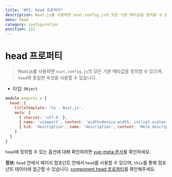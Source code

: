 ```yaml
---
title: "API: head 프로퍼티"
description: Nuxt.js를 사용하면 nuxt.config.js의 모든 기본 메타값을 정의할 수 있습니다.
menu: head
category: configuration
position: 112
---
```


# head 프로퍼티

> Nuxt.js를 사용하면 `nuxt.config.js`의 모든 기본 메타값을 정의할 수 있으며, `head`와 동일한 속성을 사용할 수 있습니다.

- 타입: `Object`

```js
module.exports = {
  head: {
    titleTemplate: '%s - Nuxt.js',
    meta: [
      { charset: 'utf-8' },
      { name: 'viewport', content: 'width=device-width, initial-scale=1' },
      { hid: 'description', name: 'description', content: 'Meta description' }
    ]
  }
}
```

`head`에 정의할 수 있는 옵션에 대해 확인하려면 [vue-meta 문서](https://vue-meta.nuxtjs.org/api/#metainfo-properties)를 확인하세요.

<div class="Alert Alert--teal">

<b>정보:</b> `head` 안에서 페이지 컴포넌트 안에서 `head`를 사용할 수 있으며, `this`를 통해 컴포넌트 데이터에 접근할 수 있습니다. [component head 프로퍼티](/api/pages-head)를 확인해주세요.

</div>
